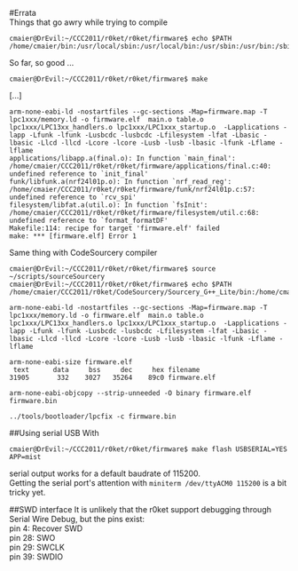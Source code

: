 #Errata  
Things that go awry while trying to compile

    cmaier@DrEvil:~/CCC2011/r0ket/r0ket/firmware$ echo $PATH
    /home/cmaier/bin:/usr/local/sbin:/usr/local/bin:/usr/sbin:/usr/bin:/sbin:/bin:/usr/games:/usr/local/games:/snap/bin

So far, so good ...  

    cmaier@DrEvil:~/CCC2011/r0ket/r0ket/firmware$ make

[...]  

    arm-none-eabi-ld -nostartfiles --gc-sections -Map=firmware.map -T lpc1xxx/memory.ld -o firmware.elf  main.o table.o lpc1xxx/LPC13xx_handlers.o lpc1xxx/LPC1xxx_startup.o  -Lapplications -lapp -Lfunk -lfunk -Lusbcdc -lusbcdc -Lfilesystem -lfat -Lbasic -lbasic -Llcd -llcd -Lcore -lcore -Lusb -lusb -lbasic -lfunk -Lflame -lflame
    applications/libapp.a(final.o): In function `main_final':
    /home/cmaier/CCC2011/r0ket/r0ket/firmware/applications/final.c:40: undefined reference to `init_final'
    funk/libfunk.a(nrf24l01p.o): In function `nrf_read_reg':
    /home/cmaier/CCC2011/r0ket/r0ket/firmware/funk/nrf24l01p.c:57: undefined reference to `rcv_spi'
    filesystem/libfat.a(util.o): In function `fsInit':
    /home/cmaier/CCC2011/r0ket/r0ket/firmware/filesystem/util.c:68: undefined reference to `format_formatDF'
    Makefile:114: recipe for target 'firmware.elf' failed
    make: *** [firmware.elf] Error 1

Same thing with CodeSourcery compiler

    cmaier@DrEvil:~/CCC2011/r0ket/r0ket/firmware$ source ~/scripts/sourceSourcery 
    cmaier@DrEvil:~/CCC2011/r0ket/r0ket/firmware$ echo $PATH
    /home/cmaier/CCC2011/r0ket/CodeSourcery/Sourcery_G++_Lite/bin:/home/cmaier/bin:/usr/local/sbin:/usr/local/bin:/usr/sbin:/usr/bin:/sbin:/bin:/usr/games:/usr/local/games:/snap/bin

    arm-none-eabi-ld -nostartfiles --gc-sections -Map=firmware.map -T lpc1xxx/memory.ld -o firmware.elf  main.o table.o lpc1xxx/LPC13xx_handlers.o lpc1xxx/LPC1xxx_startup.o  -Lapplications -lapp -Lfunk -lfunk -Lusbcdc -lusbcdc -Lfilesystem -lfat -Lbasic -lbasic -Llcd -llcd -Lcore -lcore -Lusb -lusb -lbasic -lfunk -Lflame -lflame

    arm-none-eabi-size firmware.elf
     text	   data	    bss	    dec	    hex	filename
    31905	    332	   3027	  35264	   89c0	firmware.elf

    arm-none-eabi-objcopy --strip-unneeded -O binary firmware.elf firmware.bin

    ../tools/bootloader/lpcfix -c firmware.bin

##Using serial USB
With

    cmaier@DrEvil:~/CCC2011/r0ket/r0ket/firmware$ make flash USBSERIAL=YES APP=mist

serial output works for a default baudrate of 115200.  
Getting the serial port's attention with `miniterm /dev/ttyACM0 115200` is a bit tricky yet.

##SWD interface
It is unlikely that the r0ket support debugging through Serial Wire Debug, but the pins exist:  
pin  4: Recover SWD  
pin 28: SWO  
pin 29: SWCLK  
pin 39: SWDIO  
